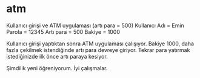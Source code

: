 # atm
Kullanıcı girişi ve ATM uygulaması (artı para = 500)
Kullanıcı Adı = Emin
Parola = 12345
Artı para = 500
Bakiye = 1000

Kullanıcı girişi yaptıktan sonra ATM uygulaması çalışıyor. Bakiye 1000, daha fazla çekilmek istendiğinde artı para devreye giriyor. Tekrar para yatırmak istediğinizde ilk önce artı paraya kesiyor.

Şimdilik yeni öğreniyorum. İyi çalışmalar.
